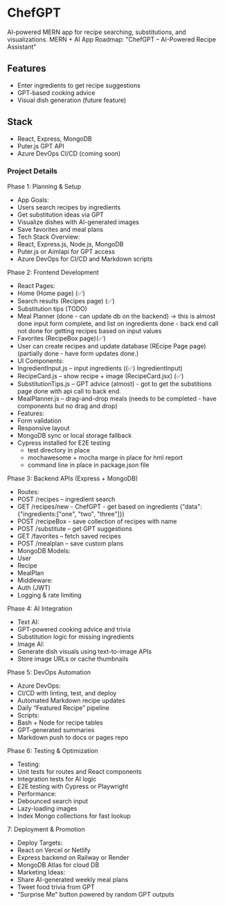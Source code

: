 # ChefGPT

AI-powered MERN app for recipe searching, substitutions, and visualizations.
 MERN + AI App Roadmap: "ChefGPT – AI-Powered Recipe Assistant"

## Features

- Enter ingredients to get recipe suggestions
- GPT-based cooking advice
- Visual dish generation (future feature)

## Stack

- React, Express, MongoDB
- Puter.js GPT API
- Azure DevOps CI/CD (coming soon)


### Project Details
Phase 1: Planning & Setup
- App Goals:
- Users search recipes by ingredients
- Get substitution ideas via GPT
- Visualize dishes with AI-generated images
- Save favorites and meal plans
- Tech Stack Overview:
- React, Express.js, Node.js, MongoDB
- Puter.js or Aimlapi for GPT access
- Azure DevOps for CI/CD and Markdown scripts


Phase 2: Frontend Development
- React Pages:
- Home (Home page) (✅)
- Search results (Recipes page) (✅)
- Substitution tips (TODO)
- Meal Planner (done  - can update db on the backend) -> this is almost done input form complete, and list on ingredients done - back end call not done for getting recipes based on input values
- Favorites (RecipeBox page)(✅)
- User can create recipes and update database (REcipe Page page)(partially done - have form updates done.)
- UI Components:
- IngredientInput.js – input ingredients ((✅) IngredientInput)
- RecipeCard.js – show recipe + image (RecipeCard.jsx) (✅)
- SubstitutionTips.js – GPT advice (almost) - got to get the substitions page done with api call to back end.
- MealPlanner.js – drag-and-drop meals (needs to be completed - have components but no drag and drop)
- Features:
- Form validation
- Responsive layout
- MongoDB sync or local storage fallback 
- Cypress installed for E2E testing
    - test directory in place
    - mochawesome + mocha marge in place for hml report
    - command line in place in package.json file


Phase 3: Backend APIs (Express + MongoDB)
- Routes:
- POST /recipes – ingredient search
- GET /recipes/new - ChefGPT - get based on ingredients ("data":{"ingredients:["one", "two", "three"]})
- POST /recipeBox - save collection of recipes with name
- POST /substitute – get GPT suggestions
- GET /favorites – fetch saved recipes
- POST /mealplan – save custom plans
- MongoDB Models:
- User
- Recipe
- MealPlan
- Middleware:
- Auth (JWT)
- Logging & rate limiting

Phase 4: AI Integration
- Text AI:
- GPT-powered cooking advice and trivia
- Substitution logic for missing ingredients
- Image AI:
- Generate dish visuals using text-to-image APIs
- Store image URLs or cache thumbnails


Phase 5: DevOps Automation
- Azure DevOps:
- CI/CD with linting, test, and deploy
- Automated Markdown recipe updates
- Daily “Featured Recipe” pipeline
- Scripts:
- Bash + Node for recipe tables
- GPT-generated summaries
- Markdown push to docs or pages repo

Phase 6: Testing & Optimization
- Testing:
- Unit tests for routes and React components
- Integration tests for AI logic
- E2E testing with Cypress or Playwright
- Performance:
- Debounced search input
- Lazy-loading images
- Index Mongo collections for fast lookup

7: Deployment & Promotion
- Deploy Targets:
- React on Vercel or Netlify
- Express backend on Railway or Render
- MongoDB Atlas for cloud DB
- Marketing Ideas:
- Share AI-generated weekly meal plans
- Tweet food trivia from GPT
- “Surprise Me” button powered by random GPT outputs
